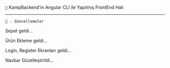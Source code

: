```💎``` KampBackend'in Angular CLI ile Yapılmış FrontEnd Hali

---

``` 🥺 - Güncellemeler ```

Sepet geldi...

Ürün Ekleme geldi...

Login, Register Ekranları geldi...

Navbar Güzelleştirildi...
